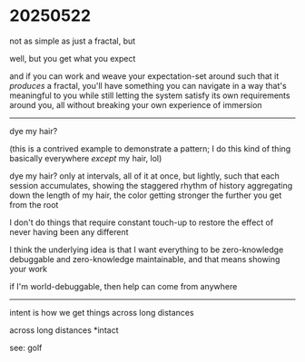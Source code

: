 # 20250522

not as simple as just a fractal, but

well, but you get what you expect

and if you can work and weave your expectation-set around such that it _produces_ a fractal, you'll have something you can navigate in a way that's meaningful to you while still letting the system satisfy its own requirements around you, all without breaking your own experience of immersion

***

dye my hair?

(this is a contrived example to demonstrate a pattern; I do this kind of thing basically everywhere _except_ my hair, lol)

dye my hair? only at intervals, all of it at once, but lightly, such that each session accumulates, showing the staggered rhythm of history aggregating down the length of my hair, the color getting stronger the further you get from the root

I don't do things that require constant touch-up to restore the effect of never having been any different

I think the underlying idea is that I want everything to be zero-knowledge debuggable and zero-knowledge maintainable, and that means showing your work

if I'm world-debuggable, then help can come from anywhere

***

intent is how we get things across long distances

across long distances \*intact

see: golf
